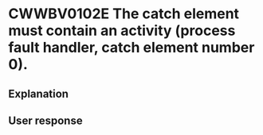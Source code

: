 # CWWBV0102E The catch element must contain an activity (process fault handler, catch element number 0).

## Explanation

## User response